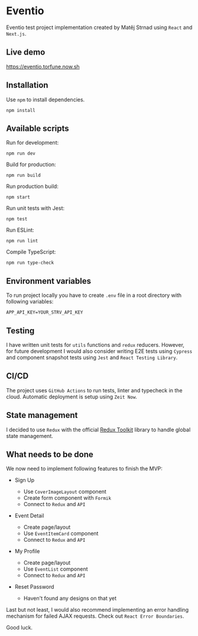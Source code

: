 # Eventio

Eventio test project implementation created by Matěj Strnad using `React` and `Next.js`.

## Live demo

https://eventio.torfune.now.sh

## Installation

Use `npm` to install dependencies.

```
npm install
```

## Available scripts

Run for development:

```
npm run dev
```

Build for production:

```
npm run build
```

Run production build:

```
npm start
```

Run unit tests with Jest:

```
npm test
```

Run ESLint:

```
npm run lint
```

Compile TypeScript:

```
npm run type-check
```

## Environment variables

To run project locally you have to create `.env` file in a root directory with following variables:

```
APP_API_KEY=YOUR_STRV_API_KEY
```

## Testing

I have written unit tests for `utils` functions and `redux` reducers. However, for future development I would also consider writing E2E tests using `Cypress` and component snapshot tests using `Jest` and `React Testing Library`.

## CI/CD

The project uses `GitHub Actions` to run tests, linter and typecheck in the cloud. Automatic deployment is setup using `Zeit Now`.

## State management

I decided to use `Redux` with the official [Redux Toolkit](https://redux-toolkit.js.org) library to handle global state management.

## What needs to be done

We now need to implement following features to finish the MVP:

- Sign Up

  - Use `CoverImageLayout` component
  - Create form component with `Formik`
  - Connect to `Redux` and `API`

- Event Detail

  - Create page/layout
  - Use `EventItemCard` component
  - Connect to `Redux` and `API`

- My Profile

  - Create page/layout
  - Use `EventList` component
  - Connect to `Redux` and `API`

- Reset Password
  - Haven't found any designs on that yet

Last but not least, I would also recommend implementing an error handling mechanism for failed AJAX requests. Check out `React Error Boundaries`.

Good luck.
